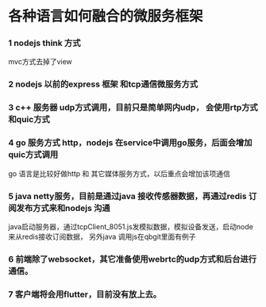 
# 各种语言如何融合的微服务框架

### 1 nodejs think 方式
   mvc方式去掉了view

### 2 nodejs 以前的express 框架 和tcp通信微服务方式

### 3 c++ 服务器 udp方式调用，目前只是简单网内udp， 会使用rtp方式和quic方式

### 4 go 服务方式 http，nodejs 在service中调用go服务，后面会增加 quic方式调用

go 语言是比较好做http 和 其它媒体服务方式，以后重点会增加该项通信

### 5 java netty服务，目前是通过java 接收传感器数据，再通过redis 订阅发布方式来和nodejs 沟通

java启动服务器，通过tcpClient_8051.js发模拟数据，模拟设备发送，启动node 来从redis接收订阅数据， 另外java 调用js在qbgit里面有例子

### 6 前端除了websocket，其它准备使用webrtc的udp方式和后台进行通信。

### 7 客户端将会用flutter，目前没有放上去。


